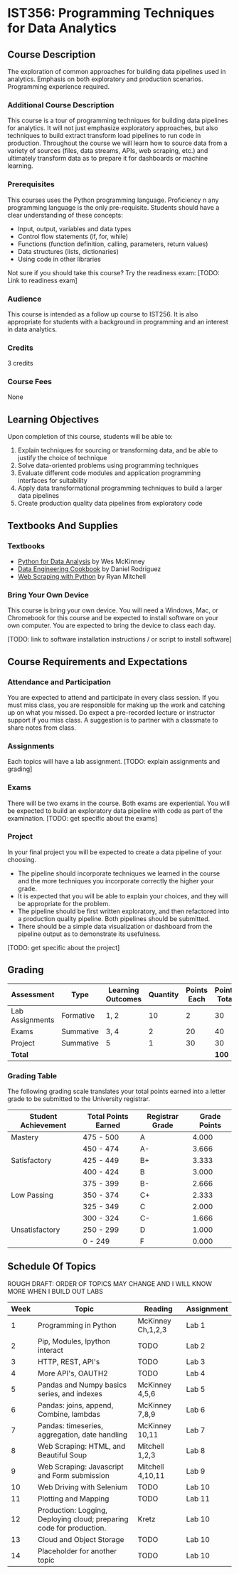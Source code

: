 # IST356: Programming Techniques for Data Analytics

## Course Description
The exploration of common approaches for building data pipelines used in analytics. Emphasis on both exploratory and production scenarios. Programming experience required.

### Additional Course Description

This course is a tour of programming techniques for building data pipelines for analytics. It will not just emphasize exploratory approaches, but also techniques to build extract transform load pipelines to run code in production. 
Throughout the course we will learn how to source data from a variety of sources (files, data streams, APIs, web scraping, etc.) and ultimately transform data as to prepare it for dashboards or machine learning. 

### Prerequisites

 This courses uses the Python programming language. Proficiency n any programming language is the only pre-requisite. Students should have a clear understanding of these concepts: 

 - Input, output, variables and data types
 - Control flow statements (if, for, while)
 - Functions (function definition, calling, parameters, return values)
 - Data structures (lists, dictionaries)
 - Using code in other libraries 

Not sure if you should take this course? Try the readiness exam: [TODO: Link to readiness exam]


### Audience

This course is intended as a follow up course to IST256. It is also appropriate for students with a background in programming and an interest in data analytics.

### Credits

3 credits

### Course Fees

None

## Learning Objectives

Upon completion of this course, students will be able to:

1. Explain techniques for sourcing or transforming data, and be able to justify the choice of technique
2. Solve data-oriented problems using programming techniques
3. Evaluate different code modules and application programming interfaces for suitability
4. Apply data transformational programming techniques to build a larger data pipelines
5. Create production quality data pipelines from exploratory code


## Textbooks And Supplies

### Textbooks

- [Python for Data Analysis](https://wesmckinney.com/book/) by Wes McKinney
- [Data Engineering Cookbook](https://cookbook.learndataengineering.com/) by Daniel Rodriguez
- [Web Scraping with Python](https://www.oreilly.com/library/view/web-scraping-with/9781491985564/) by Ryan Mitchell

### Bring Your Own Device

This course is bring your own device. You will need a Windows, Mac, or Chromebook for this course and be expected to install software on your own computer. You are expected to bring the device to class each day.

[TODO: link to software installation instructions / or script to install software]

## Course Requirements and Expectations

### Attendance and Participation

You are expected to attend and participate in every class session. If you must miss class, you are responsible for making up the work and catching up on what you missed. Do expect a pre-recorded lecture or instructor support if you miss class. A suggestion is to partner with a classmate to share notes from class.

### Assignments

Each topics will have a lab assignment. [TODO: explain assignments and grading]

### Exams

There will be two exams in the course. Both exams are experiential. You will be expected to build an exploratory data pipeline with code as part of the examination. 
[TODO: get specific about the exams]

### Project

In your final project you will be expected to create a data pipeline of your choosing. 

- The pipeline should incorporate techniques we learned in the course and the more techniques you incorporate correctly the higher your grade.
- It is expected that you will be able to explain your choices, and they will be appropriate for the problem.
- The pipeline should be first written exploratory, and then refactored into a production quality pipeline. Both pipelines should be submitted.
- There should be a simple data visualization or dashboard from the pipeline output as to demonstrate its usefulness.

[TODO: get specific about the project]


## Grading

| Assessment | Type | Learning Outcomes | Quantity | Points Each | Points Total |
|------------|------|-------------------|----------|-------------|--------------|
| Lab Assignments | Formative | 1, 2 | 10 | 2 | 30 |
| Exams | Summative | 3, 4 | 2 | 20 | 40 |
| Project | Summative | 5 | 1 | 30 | 30 |
| **Total** | | | | | **100** |

### Grading Table

The following grading scale translates your total points earned into a letter grade to be submitted to the University registrar.

| Student Achievement | Total Points Earned	| Registrar Grade |Grade Points |
|---------------------|---------------------|-----------------|-------------|
| Mastery | 475 - 500 | A | 4.000 |
| | 450 - 474 | A- | 3.666 |
| Satisfactory | 425 - 449 | B+ | 3.333 |
| | 400 - 424   | B | 3.000 |
| | 375 - 399  | B- | 2.666 |
| Low Passing  | 350 - 374 | C+ | 2.333 |
| | 325 - 349  | C | 2.000 |
| | 300 - 324  | C- | 1.666 |
| Unsatisfactory | 250 - 299  | D | 1.000 |
| | 0 - 249 | F | 0.000 |


## Schedule Of Topics

ROUGH DRAFT: ORDER OF TOPICS MAY CHANGE AND I WILL KNOW MORE WHEN I BUILD OUT LABS

| Week | Topic | Reading | Assignment |
|------|-------|---------|------------|
| 1 | Programming in Python | McKinney Ch,1,2,3 | Lab 1 |
| 2 | Pip, Modules, Ipython interact | TODO | Lab 2 |
| 3 | HTTP, REST, API's| TODO | Lab 3 |
| 4 | More API's, OAUTH2 |TODO | Lab 4 |
| 5 | Pandas and Numpy basics series, and indexes| McKinney 4,5,6 | Lab 5 |
| 6 | Pandas: joins, append, Combine, lambdas | McKinney 7,8,9  | Lab 6 |
| 7 | Pandas: timeseries, aggregation, date handling  | McKinney 10,11| Lab 7 |
| 8 | Web Scraping: HTML, and Beautiful Soup | Mitchell 1,2,3 | Lab 8 |
| 9 | Web Scraping: Javascript and Form submission | Mitchell 4,10,11 | Lab 9 |
| 10 | Web Driving with Selenium  |TODO | Lab 10 |
| 11 | Plotting and Mapping | TODO | Lab 11 |
| 12 | Production: Logging, Deploying cloud; preparing code for production. | Kretz | Lab 10 |
| 13 | Cloud and Object Storage  |TODO | Lab 10 |
| 14 | Placeholder for another topic  |TODO | Lab 10 |

